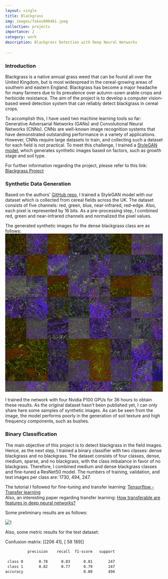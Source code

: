```yaml
---
layout: single
title: Blackgrass
img: images/fakes000481.jpeg
collection: projects
importance: 2
category: work
description: Blackgrass Detection with Deep Neural Networks

---
```


### Introduction
Blackgrass is a native annual grass weed that can be found all over the United Kingdom, but is most widespread in the cereal-growing areas of southern and eastern England. Blackgrass has become a major headache for many farmers due to its prevalence over autumn-sown arable crops and herbicide resistance. 
The aim of the project is to develop a computer vision-based weed detection system that can reliably detect blackgrass in cereal crops. 

To accomplish this, I have used two machine learning tools so far: Generative Adversarial Networks (GANs) and Convolutional Neural Networks (CNNs). CNNs are well-known image recognition systems that have demonstrated outstanding performance in a variety of applications. 
However, CNNs require large datasets to train, and collecting such a dataset for each field is not practical. To meet this challenge, I trained a [StyleGAN model](https://arxiv.org/abs/1912.04958), which generates synthetic images based on factors, such as growth stage and soil type. 

For further information regarding the project, please refer to this link: [Blackgrass Project](https://agrifoodtech.blogs.lincoln.ac.uk/2020/12/16/black-grass-detection-project/)

### Synthetic Data Generation
Based on the authors' [GitHub repo](https://github.com/NVlabs/stylegan2), I trained a StyleGAN model with our dataset which is collected from cereal fields across the UK. The dataset consists of five channels: red, green, blue, near-infrared, red-edge. Also, each pixel is represented by 16 bits. As a pre-processing step, I combined red, green and near-infrared channels and normalized the pixel values.

The generated synthetic images for the dense blackgrass class are as follows:![!](/images/fakes000481.jpeg)

I trained the network with four Nvidia P100 GPUs for 36 hours to obtain these results. As the original dataset hasn't been published yet, I can only share here some samples of synthetic images. As can be seen from the image, the model performs poorly in the generation of soil texture and high frequency components, such as bushes.

### Binary Classification
The main objective of this project is to detect blackgrass in the field images. Hence, as the next step, I trained a binary classifier with two classes: dense blackgrass and no blackgrass. The dataset consists of four classes, dense, medium, sparse, and no blackgrass, with the class imbalance in favor of no blackgrass. Therefore, I combined medium and dense blackgrass classes and fine-tuned a ResNet50 model. The numbers of training, validation, and test images per class are: 1730, 494, 247.

The tutorial I followed for fine-tuning and transfer learning: [Tensorflow - Transfer learning](https://www.tensorflow.org/tutorials/images/transfer_learning)\
Also, an interesting paper regarding transfer learning: [How transferable are features in deep neural
networks?](https://arxiv.org/pdf/1411.1792.pdf)

Some preliminary results are as follows: 

![!](/images/results_bs_32_img_512_fig2_fine.png)


Also, some metric results for the test dataset:

Confusion matrix: [[206  41], [ 58 189]]

              precision    recall  f1-score   support

     class 0       0.78      0.83      0.81       247
     class 1       0.82      0.77      0.79       247
    accuracy                           0.80       494
    
<!-- excerpt: "This project was carried out under [Ceres](https://www.ceresagritech.org/projects/autonomous-black-grass-detection/) funding. We met the final milestone of the project, in which our model trained with a novel dataset achieved more than 80% accuracy in blackgrass detection.<br/><img src='/images/Blackgrass.png'>"
 -->
